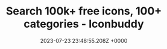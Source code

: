 ---
title: "Search 100k+ free icons, 100+ categories - Iconbuddy"
link: "https://iconbuddy.app/svg-icons"
date: "2023-07-23 23:48:55.208Z +0000"
description: "Search, download, customize, edit over 100k+ open source icons. Iconbuddy is a powerful icon search engine and manager. It helps you download icons in SVG, PNG, WEBP, JSX, VUE, Base64 formats."
category: "tools"
---